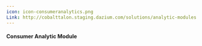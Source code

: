 ```yaml
---
icon: icon-consumeranalytics.png
Link: http://cobalttalon.staging.dazium.com/solutions/analytic-modules.html
---
```


#### Consumer Analytic Module
